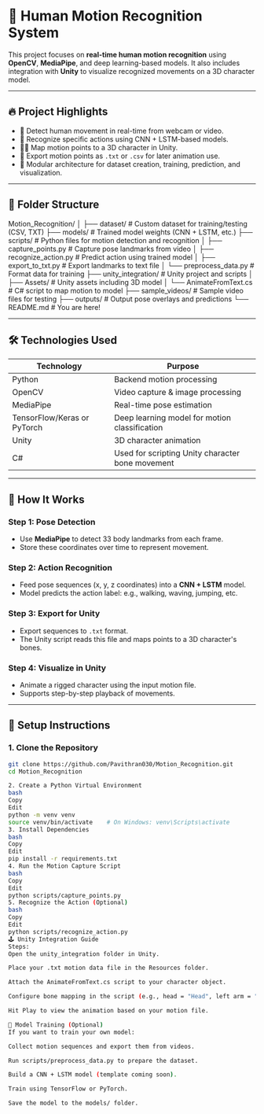 # 🧍 Human Motion Recognition System

This project focuses on **real-time human motion recognition** using **OpenCV**, **MediaPipe**, and deep learning-based models. It also includes integration with **Unity** to visualize recognized movements on a 3D character model.

---

## 🔥 Project Highlights

- 🎥 Detect human movement in real-time from webcam or video.
- 🧠 Recognize specific actions using CNN + LSTM-based models.
- 🧍‍♂️ Map motion points to a 3D character in Unity.
- 🧾 Export motion points as `.txt` or `.csv` for later animation use.
- 🧩 Modular architecture for dataset creation, training, prediction, and visualization.

---

## 📁 Folder Structure

Motion_Recognition/
│
├── dataset/ # Custom dataset for training/testing (CSV, TXT)
├── models/ # Trained model weights (CNN + LSTM, etc.)
├── scripts/ # Python files for motion detection and recognition
│ ├── capture_points.py # Capture pose landmarks from video
│ ├── recognize_action.py # Predict action using trained model
│ ├── export_to_txt.py # Export landmarks to text file
│ └── preprocess_data.py # Format data for training
├── unity_integration/ # Unity project and scripts
│ ├── Assets/ # Unity assets including 3D model
│ └── AnimateFromText.cs # C# script to map motion to model
├── sample_videos/ # Sample video files for testing
├── outputs/ # Output pose overlays and predictions
└── README.md # You are here!


---

## 🛠️ Technologies Used

| Technology   | Purpose                                  |
|--------------|-------------------------------------------|
| Python       | Backend motion processing                |
| OpenCV       | Video capture & image processing         |
| MediaPipe    | Real-time pose estimation                |
| TensorFlow/Keras or PyTorch | Deep learning model for motion classification |
| Unity        | 3D character animation                   |
| C#           | Used for scripting Unity character bone movement |

---

## 🧠 How It Works

### Step 1: Pose Detection
- Use **MediaPipe** to detect 33 body landmarks from each frame.
- Store these coordinates over time to represent movement.

### Step 2: Action Recognition
- Feed pose sequences (x, y, z coordinates) into a **CNN + LSTM** model.
- Model predicts the action label: e.g., walking, waving, jumping, etc.

### Step 3: Export for Unity
- Export sequences to `.txt` format.
- The Unity script reads this file and maps points to a 3D character's bones.

### Step 4: Visualize in Unity
- Animate a rigged character using the input motion file.
- Supports step-by-step playback of movements.

---

## 🔧 Setup Instructions

### 1. Clone the Repository
```bash
git clone https://github.com/Pavithran030/Motion_Recognition.git
cd Motion_Recognition

2. Create a Python Virtual Environment
bash
Copy
Edit
python -m venv venv
source venv/bin/activate    # On Windows: venv\Scripts\activate
3. Install Dependencies
bash
Copy
Edit
pip install -r requirements.txt
4. Run the Motion Capture Script
bash
Copy
Edit
python scripts/capture_points.py
5. Recognize the Action (Optional)
bash
Copy
Edit
python scripts/recognize_action.py
🕹 Unity Integration Guide
Steps:
Open the unity_integration folder in Unity.

Place your .txt motion data file in the Resources folder.

Attach the AnimateFromText.cs script to your character object.

Configure bone mapping in the script (e.g., head = "Head", left arm = "LeftArm").

Hit Play to view the animation based on your motion file.

🧪 Model Training (Optional)
If you want to train your own model:

Collect motion sequences and export them from videos.

Run scripts/preprocess_data.py to prepare the dataset.

Build a CNN + LSTM model (template coming soon).

Train using TensorFlow or PyTorch.

Save the model to the models/ folder.
